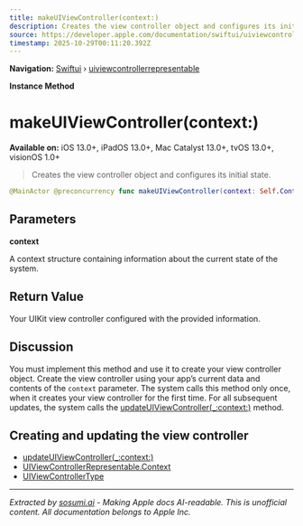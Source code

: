 ```yaml
---
title: makeUIViewController(context:)
description: Creates the view controller object and configures its initial state.
source: https://developer.apple.com/documentation/swiftui/uiviewcontrollerrepresentable/makeuiviewcontroller(context:)
timestamp: 2025-10-29T00:11:20.392Z
---
```


**Navigation:** [Swiftui](/documentation/swiftui) › [uiviewcontrollerrepresentable](/documentation/swiftui/uiviewcontrollerrepresentable)

**Instance Method**

# makeUIViewController(context:)

**Available on:** iOS 13.0+, iPadOS 13.0+, Mac Catalyst 13.0+, tvOS 13.0+, visionOS 1.0+

> Creates the view controller object and configures its initial state.

```swift
@MainActor @preconcurrency func makeUIViewController(context: Self.Context) -> Self.UIViewControllerType
```

## Parameters

**context**

A context structure containing information about the current state of the system.



## Return Value

Your UIKit view controller configured with the provided information.

## Discussion

You must implement this method and use it to create your view controller object. Create the view controller using your app’s current data and contents of the `context` parameter. The system calls this method only once, when it creates your view controller for the first time. For all subsequent updates, the system calls the [updateUIViewController(_:context:)](/documentation/swiftui/uiviewcontrollerrepresentable/updateuiviewcontroller(_:context:)) method.

## Creating and updating the view controller

- [updateUIViewController(_:context:)](/documentation/swiftui/uiviewcontrollerrepresentable/updateuiviewcontroller(_:context:))
- [UIViewControllerRepresentable.Context](/documentation/swiftui/uiviewcontrollerrepresentable/context)
- [UIViewControllerType](/documentation/swiftui/uiviewcontrollerrepresentable/uiviewcontrollertype)

---

*Extracted by [sosumi.ai](https://sosumi.ai) - Making Apple docs AI-readable.*
*This is unofficial content. All documentation belongs to Apple Inc.*
